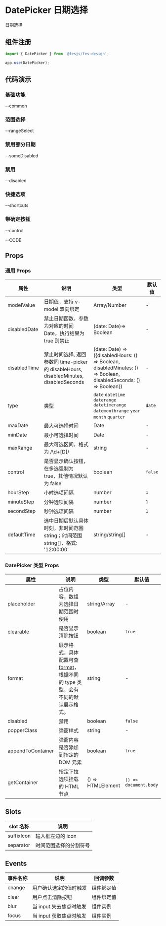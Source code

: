# DatePicker 日期选择

日期选择

## 组件注册

```js
import { DatePicker } from '@fesjs/fes-design';

app.use(DatePicker);
```

## 代码演示

### 基础功能

--common

### 范围选择

--rangeSelect

### 禁用部分日期

--someDisabled

### 禁用

--disabled

### 快捷选项

--shortcuts

### 带确定按钮

--control

--CODE

## Props

### 通用 Props

| 属性         | 说明                                                                                   | 类型                                                                                                             | 默认值  |
| ------------ | -------------------------------------------------------------------------------------- | ---------------------------------------------------------------------------------------------------------------- | ------- |
| modelValue   | 日期值，支持 v-model 双向绑定                                                          | Array/Number                                                                                                     | -       |
| disabledDate | 禁止日期函数，参数为对应的时间 Date，执行结果为 true 则禁止                            | (date: Date)=> Boolean                                                                                           | -       |
| disabledTime | 禁止时间选择, 返回参数同 time-picker 的 disableHours, disabledMinutes, disabledSeconds | (date: Date) => ({disabledHours: () => Boolean, disabledMinutes: () => Boolean, disabledSeconds: () => Boolean}) | -       |
| type         | 类型                                                                                   | `date` `datetime` `daterange` `datetimerange` `datemonthrange` `year` `month` `quarter`                          | `date`  |
| maxDate      | 最大可选择时间                                                                         | Date                                                                                                             | -       |
| minDate      | 最小可选择时间                                                                         | Date                                                                                                             | -       |
| maxRange     | 最大可选区间，格式为 /\d+[D]/                                                          | string                                                                                                           | -       |
| control      | 是否显示确认按钮，在多选强制为 true，其他情况默认为 false                              | boolean                                                                                                          | `false` |
| hourStep     | 小时选项间隔                                                                           | number                                                                                                           | `1`     |
| minuteStep   | 分钟选项间隔                                                                           | number                                                                                                           | `1`     |
| secondStep   | 秒钟选项间隔                                                                           | number                                                                                                           | `1`     |
| defaultTime  | 选中日期后默认具体时刻，非时间范围 string；时间范围 string[]，格式: '12:00:00'         | string/string[]                                                                                                  | -       |

### DatePicker 类型 Props

| 属性              | 说明                                                                                                                     | 类型              | 默认值                |
| ----------------- | ------------------------------------------------------------------------------------------------------------------------ | ----------------- | --------------------- |
| placeholder       | 占位内容，数组为选择日期范围时使用                                                                                       | string/Array      | -                     |
| clearable         | 是否显示清除按钮                                                                                                         | boolean           | `true`                |
| format            | 展示格式，具体配置可查[format](https://date-fns.org/v2.28.0/docs/format)，根据不同的 type 类型，会有不同的默认展示格式。 | string            | -                     |
| disabled          | 禁用                                                                                                                     | boolean           | `false`               |
| popperClass       | 弹窗样式                                                                                                                 | string            | -                     |
| appendToContainer | 弹窗内容是否添加到指定的 DOM 元素                                                                                        | boolean           | `true`                |
| getContainer      | 指定下拉选项挂载的 HTML 节点                                                                                             | () => HTMLElement | `() => document.body` |

## Slots

| slot 名称  | 说明                   |
| ---------- | ---------------------- |
| suffixIcon | 输入框左边的 icon      |
| separator  | 时间范围选择的分割符号 |

## Events

| 事件名称 | 说明                    | 回调参数   |
| -------- | ----------------------- | ---------- |
| change   | 用户确认选定的值时触发  | 组件绑定值 |
| clear    | 用户点击清除按钮        | 组件绑定值 |
| blur     | 当 input 失去焦点时触发 | 组件实例   |
| focus    | 当 input 获取焦点时触发 | 组件实例   |
